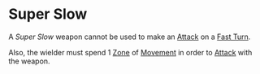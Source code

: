 # Super Slow

A *Super Slow* weapon cannot be used to make an [Attack](../../Game%20Procedures/Combat/Attack.md) on a [Fast Turn](../../Game%20Procedures/Core%20Procedures/Turn.md#Fast%20Turn).

Also, the wielder must spend 1 [Zone](../../Game%20Procedures/Core%20Procedures/Zone.md) of [Movement](../../Game%20Procedures/Combat/Movement.md) in order to [Attack](../../Game%20Procedures/Combat/Attack.md) with the weapon.
